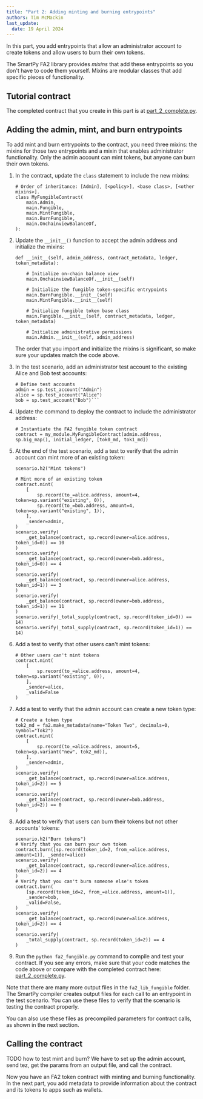 ```yaml
---
title: "Part 2: Adding minting and burning entrypoints"
authors: Tim McMackin
last_update:
  date: 19 April 2024
---
```


In this part, you add entrypoints that allow an administrator account to create tokens and allow users to burn their own tokens.

The SmartPy FA2 library provides _mixins_ that add these entrypoints so you don't have to code them yourself.
Mixins are modular classes that add specific pieces of functionality.

## Tutorial contract

The completed contract that you create in this part is at [part_2_complete.py](https://github.com/trilitech/tutorial-applications/blob/smartpy-fa2-tutorial/smartpy_fa2_fungible/part_2_complete.py).

## Adding the admin, mint, and burn entrypoints

To add mint and burn entrypoints to the contract, you need three mixins: the mixins for those two entrypoints and a mixin that enables administrator functionality.
Only the admin account can mint tokens, but anyone can burn their own tokens.

1. In the contract, update the `class` statement to include the new mixins:

   ```smartpy
   # Order of inheritance: [Admin], [<policy>], <base class>, [<other mixins>].
   class MyFungibleContract(
       main.Admin,
       main.Fungible,
       main.MintFungible,
       main.BurnFungible,
       main.OnchainviewBalanceOf,
   ):
   ```

1. Update the `__init__()` function to accept the admin address and initialize the mixins:

   ```smartpy
   def __init__(self, admin_address, contract_metadata, ledger, token_metadata):

       # Initialize on-chain balance view
       main.OnchainviewBalanceOf.__init__(self)

       # Initialize the fungible token-specific entrypoints
       main.BurnFungible.__init__(self)
       main.MintFungible.__init__(self)

       # Initialize fungible token base class
       main.Fungible.__init__(self, contract_metadata, ledger, token_metadata)

       # Initialize administrative permissions
       main.Admin.__init__(self, admin_address)
   ```

   The order that you import and initialize the mixins is significant, so make sure your updates match the code above.

1. In the test scenario, add an administrator test account to the existing Alice and Bob test accounts:

   ```smartpy
   # Define test accounts
   admin = sp.test_account("Admin")
   alice = sp.test_account("Alice")
   bob = sp.test_account("Bob")```

1. Update the command to deploy the contract to include the administrator address:

   ```smartpy
   # Instantiate the FA2 fungible token contract
   contract = my_module.MyFungibleContract(admin.address, sp.big_map(), initial_ledger, [tok0_md, tok1_md])
   ```

1. At the end of the test scenario, add a test to verify that the admin account can mint more of an existing token:

   ```smartpy
   scenario.h2("Mint tokens")

   # Mint more of an existing token
   contract.mint(
       [
           sp.record(to_=alice.address, amount=4, token=sp.variant("existing", 0)),
           sp.record(to_=bob.address, amount=4, token=sp.variant("existing", 1)),
       ],
       _sender=admin,
   )
   scenario.verify(
       _get_balance(contract, sp.record(owner=alice.address, token_id=0)) == 10
   )
   scenario.verify(
       _get_balance(contract, sp.record(owner=bob.address, token_id=0)) == 4
   )
   scenario.verify(
       _get_balance(contract, sp.record(owner=alice.address, token_id=1)) == 3
   )
   scenario.verify(
       _get_balance(contract, sp.record(owner=bob.address, token_id=1)) == 11
   )
   scenario.verify(_total_supply(contract, sp.record(token_id=0)) == 14)
   scenario.verify(_total_supply(contract, sp.record(token_id=1)) == 14)
   ```

1. Add a test to verify that other users can't mint tokens:

   ```smartpy
   # Other users can't mint tokens
   contract.mint(
       [
           sp.record(to_=alice.address, amount=4, token=sp.variant("existing", 0)),
       ],
       _sender=alice,
       _valid=False
   )
   ```

1. Add a test to verify that the admin account can create a new token type:

   ```smartpy
   # Create a token type
   tok2_md = fa2.make_metadata(name="Token Two", decimals=0, symbol="Tok2")
   contract.mint(
       [
           sp.record(to_=alice.address, amount=5, token=sp.variant("new", tok2_md)),
       ],
       _sender=admin,
   )
   scenario.verify(
       _get_balance(contract, sp.record(owner=alice.address, token_id=2)) == 5
   )
   scenario.verify(
       _get_balance(contract, sp.record(owner=bob.address, token_id=2)) == 0
   )
   ```

1. Add a test to verify that users can burn their tokens but not other accounts' tokens:

   ```smartpy
   scenario.h2("Burn tokens")
   # Verify that you can burn your own token
   contract.burn([sp.record(token_id=2, from_=alice.address, amount=1)], _sender=alice)
   scenario.verify(
       _get_balance(contract, sp.record(owner=alice.address, token_id=2)) == 4
   )
   # Verify that you can't burn someone else's token
   contract.burn(
       [sp.record(token_id=2, from_=alice.address, amount=1)],
       _sender=bob,
       _valid=False,
   )
   scenario.verify(
       _get_balance(contract, sp.record(owner=alice.address, token_id=2)) == 4
   )
   scenario.verify(
       _total_supply(contract, sp.record(token_id=2)) == 4
   )
   ```

1. Run the `python fa2_fungible.py` command to compile and test your contract.
If you see any errors, make sure that your code matches the code above or compare with the completed contract here: [part_2_complete.py](https://github.com/trilitech/tutorial-applications/blob/smartpy-fa2-tutorial/smartpy_fa2_fungible/part_2_complete.py).

Note that there are many more output files in the `fa2_lib_fungible` folder.
The SmartPy compiler creates output files for each call to an entrypoint in the test scenario.
You can use these files to verify that the scenario is testing the contract properly.

You can also use these files as precompiled parameters for contract calls, as shown in the next section.

## Calling the contract

TODO how to test mint and burn? We have to set up the admin account, send tez, get the params from an output file, and call the contract.




Now you have an FA2 token contract with minting and burning functionality.
In the next part, you add metadata to provide information about the contract and its tokens to apps such as wallets.
